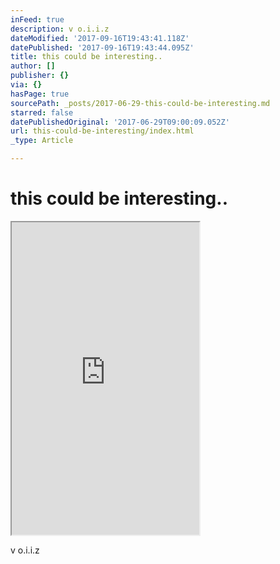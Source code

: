 ```yaml
---
inFeed: true
description: v o.i.i.z
dateModified: '2017-09-16T19:43:41.118Z'
datePublished: '2017-09-16T19:43:44.095Z'
title: this could be interesting..
author: []
publisher: {}
via: {}
hasPage: true
sourcePath: _posts/2017-06-29-this-could-be-interesting.md
starred: false
datePublishedOriginal: '2017-06-29T09:00:09.052Z'
url: this-could-be-interesting/index.html
_type: Article

---
```

# this could be interesting..

<iframe src="https://the-grid.github.io/ed-userhtml/?g=eJydVNuOmzAQfecrLFZtEykQtrvZC7moF1VVpaq_UBk8gBvHRrbJJlvtv3cMJiGb7qoqPNiMZ86cGZ9hYexewCrIFNuT3wHBZ0N1yWVKknn7WShpo4JuuNin5N13atW7CTFUmsiA5sU8eAqCWG1BC9ojVMDLyiLCmw7igTNbpeQy6Q21MtxyhUkKvgPWGR8jLhns0K_7tqo-kBBQ2MNHRvN1qVUjWZQroXRKdJmNkgm-41c8aOcyIUl87_0c7UKohwhLqzhjIH1qjfV5hkk8MydFIqS0IK0v9liLBkEt38KA_vvZSy2wsLMRFbzEwBzRQM8H3Y_a6Kuk3p32l_ZJKWNclim5cx4HPAa50rRjI5WEwQ0a_giIeNP7-75c3F26t7MxbmrMkpJMqHz9t1ZcmWd80sptJ2RgKVTeGM-zz1Jcuvc0Ns6FMpBZedZImhklGnvSyKQnrjttXc96w6C8m75hHzbAOCUm1wCSUMnIaEN3US_M6xk6jtu8R-kOxUAbq-ZPw2Ps_CCRo3Ny_LyYge_1gXpbyeXsWSVX3vCExBdTP4_Bwk0krsGC8S3hbBlu9j_oNiS5oMYsQ584XGHkgpJKQ7EMf9EtxZp5bdOt4myUjA_-Pb-QKJkLnq-9CTFH43D11vINmPliSltAl_M0Ua_6NuEgZWVtbdLp1FZQas5iyqfsEVUdEotKBrsMf2aCynW4as0-wesAxioN5wDoQdqjfwJx6zkGCpJmBIX2AghilAonKOayUOfhX9VHy_smTbFLq8AveFH16rNrLDaYOKpZYy1uM0BN4dUTU7kVDzYgmzheTGsMNjWVpL3zZXjUTKv2vNEGh6dW3P0dBvemapD9tV3c397ezIkzoXYQzEmnk4DjFBSNzN1QkUOQFyjDKUUiNsb6vghw20_7b2zkZTaOW1JxNzFkSUL36wrb4TpgHgX0v6AeEql3lP8AGiMH-g" height="500" style=""></iframe>

v o.i.i.z